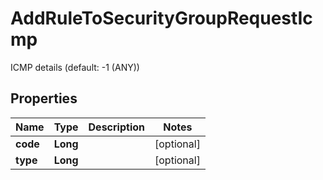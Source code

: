 

# AddRuleToSecurityGroupRequestIcmp

ICMP details (default: -1 (ANY))

## Properties

| Name | Type | Description | Notes |
|------------ | ------------- | ------------- | -------------|
|**code** | **Long** |  |  [optional] |
|**type** | **Long** |  |  [optional] |



